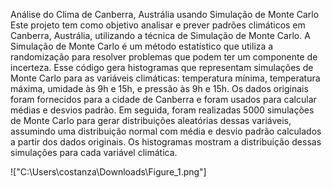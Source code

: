 Análise do Clima de Canberra, Austrália usando Simulação de Monte Carlo
Este projeto tem como objetivo analisar e prever padrões climáticos em Canberra, Austrália, utilizando a técnica de Simulação de Monte Carlo. A Simulação de Monte Carlo é um método estatístico que utiliza a randomização para resolver problemas que podem ter um componente de incerteza.
Esse código gera histogramas que representam simulações de Monte Carlo para as variáveis climáticas: temperatura mínima, temperatura máxima, umidade às 9h e 15h, e pressão às 9h e 15h. Os dados originais foram fornecidos para a cidade de Canberra e foram usados para calcular médias e desvios padrão. Em seguida, foram realizadas 5000 simulações de Monte Carlo para gerar distribuições aleatórias dessas variáveis, assumindo uma distribuição normal com média e desvio padrão calculados a partir dos dados originais. Os histogramas mostram a distribuição dessas simulações para cada variável climática.

!["C:\Users\costanza\Downloads\Figure_1.png"]
